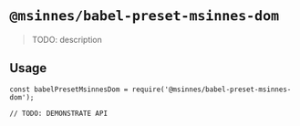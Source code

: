 # `@msinnes/babel-preset-msinnes-dom`

> TODO: description

## Usage

```
const babelPresetMsinnesDom = require('@msinnes/babel-preset-msinnes-dom');

// TODO: DEMONSTRATE API
```

